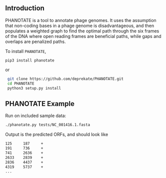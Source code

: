 Introduction
------------

PHANOTATE is a tool to annotate phage genomes.  It uses the assumption that non-coding
bases in a phage genome is disadvantageous, and then populates a weighted graph to
find the optimal path through the six frames of the DNA where open reading frames
are beneficial paths, while gaps and overlaps are penalized paths.

To install `PHANOTATE`,
```
pip3 install phanotate
```

or

```sh
 git clone https://github.com/deprekate/PHANOTATE.git
 cd PHANOTATE
 python3 setup.py install
```


PHANOTATE Example
--------------

Run on included sample data:
```sh
./phanotate.py tests/NC_001416.1.fasta 
```
Output is the predicted ORFs, and should look like
```sh
125     187     +
191     736     +
741     2636    +
2633    2839    +
2836    4437    +
4319    5737    +
...
```

